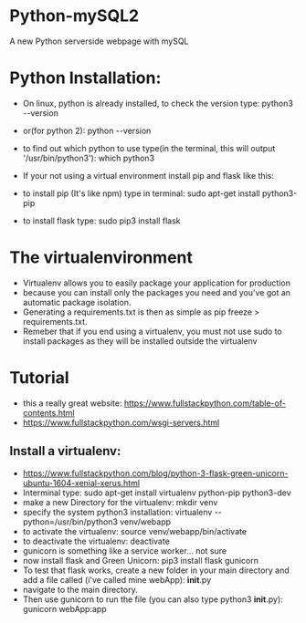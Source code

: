 # Python-mySQL2
A new Python serverside webpage with mySQL

# Python Installation:
* On linux, python is already installed, to check the version type: python3 --version
* or(for python 2): python --version
* to find out which python to use type(in the terminal, this will output '/usr/bin/python3'): which python3

* If your not using a virtual environment install pip and flask like this:
* to install pip (It's like npm) type in terminal: sudo apt-get install python3-pip
* to install flask type: sudo pip3 install flask

# The virtualenvironment
* Virtualenv allows you to easily package your application for production
* because you can install only the packages you need and you've got an automatic package isolation.
* Generating a requirements.txt is then as simple as pip freeze > requirements.txt.
* Remeber that if you end using a virtualenv, you must not use sudo to install packages as they will be installed outside the virtualenv

# Tutorial
* this a really great website: https://www.fullstackpython.com/table-of-contents.html
* https://www.fullstackpython.com/wsgi-servers.html

## Install a virtualenv:
* https://www.fullstackpython.com/blog/python-3-flask-green-unicorn-ubuntu-1604-xenial-xerus.html
* Interminal type: sudo apt-get install virtualenv python-pip python3-dev
* make a new Directory for the virtualenv: mkdir venv
* specify the system python3 installation: virtualenv --python=/usr/bin/python3 venv/webapp
* to activate the virtualenv: source venv/webapp/bin/activate
* to deactivate the virtualenv: deactivate
* gunicorn is something like a service worker... not sure
* now install flask and Green Unicorn: pip3 install flask gunicorn
* To test that flask works, create a new folder in your main directory and add a file called (i've called mine webApp): __init__.py
* navigate to the main directory.
* Then use gunicorn to run the file (you can also type python3 __init__.py): gunicorn webApp:app
